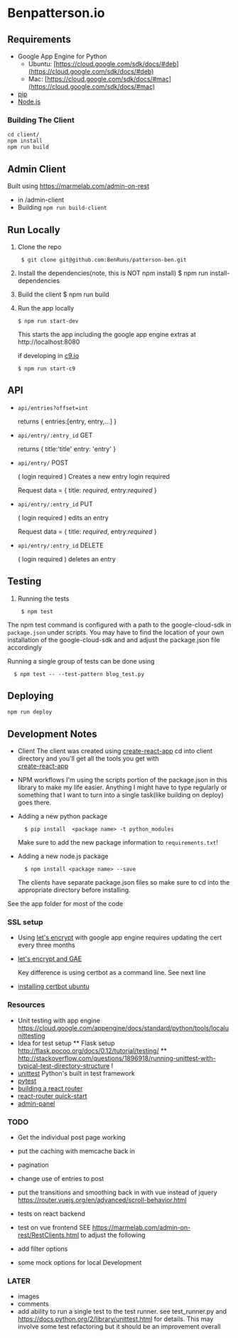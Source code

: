
# Benpatterson.io

## Requirements

- Google App Engine for Python
  - Ubuntu:  [https://cloud.google.com/sdk/docs/#deb](https://cloud.google.com/sdk/docs/#deb)
  - Mac: [https://cloud.google.com/sdk/docs/#mac](https://cloud.google.com/sdk/docs/#mac)
- [pip](http://pip.readthedocs.io/en/stable/)
- [Node.js](https://nodejs.org/en/)

### Building The Client

    cd client/
    npm install
    npm run build

## Admin Client
Built using https://marmelab.com/admin-on-rest
- in /admin-client
- Building `npm run build-client`

## Run Locally

1. Clone the repo

        $ git clone git@github.com:BenRuns/patterson-ben.git

3. Install the dependencies(note, this is NOT npm install)
        $ npm run install-dependencies

4. Build the client
        $ npm run build

5.  Run the app locally

        $ npm run start-dev
    This starts the  app including the google app engine extras at
    http://localhost:8080

      if developing in [c9.io](http://c9.io)

        $ npm run start-c9

## API

- `api/entries?offset=int`

   returns
       { entries:[entry, entry,...] }


- `api/entry/:entry_id` GET

  returns
      {
        title:'title'
        entry: 'entry'
      }

- `api/entry/` POST

  ( login required )
    Creates a new entry
    login required

    Request data =
      {
        title: *required*,
        entry:*required*
      }

- `api/entry/:entry_id` PUT

  ( login required )
  edits an entry

    Request data =
      {
          title: *required*,
          entry:*required*
      }

- `api/entry/:entry_id` DELETE

  ( login required )
   deletes an entry

## Testing

1. Running the tests

        $ npm test


  The npm test command is configured with a path to the google-cloud-sdk in
  `package.json` under scripts.
  You may have to find the location of your own installation of the google-cloud-sdk and and adjust the package.json file accordingly

  Running a single group of tests can be done using

      $ npm test -- --test-pattern blog_test.py


## Deploying

    npm run deploy


## Development Notes
- Client
  The client was created using
  [create-react-app](https://github.com/facebookincubator/create-react-app)
  cd into client directory and you'll get all the tools you
  get with  
[create-react-app](https://github.com/facebookincubator/create-react-app)

- NPM workflows
  I'm using the scripts portion of the package.json in this library to make my life easier.
  Anything I might have to type regularly or something that I want to turn into
  a single task(like building on deploy) goes there.

- Adding a new python package

        $ pip install  <package name> -t python_modules
    Make sure to add the new package information to `requirements.txt`!

- Adding a new node.js package

        $ npm install <package name> --save
  The clients have separate package.json files so make sure to cd into the appropriate
  directory before installing.

See the app folder for most of the code

### SSL setup

 - Using [let's encrypt](https://letsencrypt.org/) with google app engine requires updating
 the cert every three months

 - [let's encrypt and GAE](https://www.jeffgodwyll.com/posts/2016/letsencrypt/)

    Key difference is using certbot as a command line. See next line


- [installing certbot ubuntu](https://certbot.eff.org/#ubuntuxenial-other)

### Resources
 - Unit testing with app engine https://cloud.google.com/appengine/docs/standard/python/tools/localunittesting
 - Idea for test setup
   ** Flask setup http://flask.pocoo.org/docs/0.12/tutorial/testing/
   ** http://stackoverflow.com/questions/1896918/running-unittest-with-typical-test-directory-structure !
 - [unittest](https://docs.python.org/2/library/unittest.html) Python's built in test framework
 - [pytest](http://doc.pytest.org/en/latest/)
 - [building a react router](http://jamesknelson.com/routing-with-raw-react/)
 - [react-router quick-start](https://reacttraining.com/react-router/web/guides/quick-start)
 - [admin-panel](https://marmelab.com/admin-on-rest)

### TODO
- Get the individual post page working
- put the caching with memcache back in
- pagination  
- change use of entries to post
- put the transitions and smoothing back in with vue instead of
  jquery https://router.vuejs.org/en/advanced/scroll-behavior.html 

- tests on react backend
- test on vue frontend
SEE https://marmelab.com/admin-on-rest/RestClients.html to adjust the following
- add filter options
- some mock options  for local Development


### LATER
- images
- comments  
- add ability to run a single test to the test runner. see test_runner.py and https://docs.python.org/2/library/unittest.html for details. This may involve some test refactoring but it should be an improvement overall


